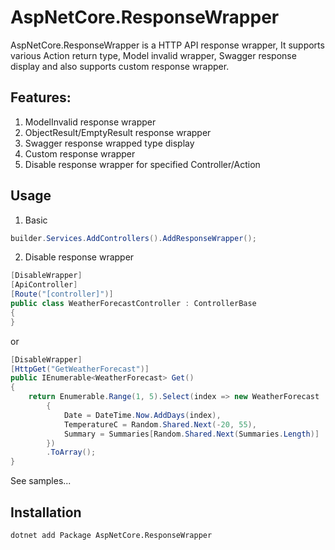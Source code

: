 # AspNetCore.ResponseWrapper
AspNetCore.ResponseWrapper is a HTTP API response wrapper, It supports various Action return type, Model invalid wrapper, Swagger response display and also supports custom response wrapper.

## Features:

1. ModelInvalid response wrapper
2. ObjectResult/EmptyResult response wrapper
3. Swagger response wrapped type display
4. Custom response wrapper
5. Disable response wrapper for specified Controller/Action

## Usage

1. Basic
```c#
builder.Services.AddControllers().AddResponseWrapper();
```
2. Disable response wrapper
```C#
[DisableWrapper]
[ApiController]
[Route("[controller]")]
public class WeatherForecastController : ControllerBase
{
}
```

or 
```C#
[DisableWrapper]
[HttpGet("GetWeatherForecast")]
public IEnumerable<WeatherForecast> Get()
{
    return Enumerable.Range(1, 5).Select(index => new WeatherForecast
        {
            Date = DateTime.Now.AddDays(index),
            TemperatureC = Random.Shared.Next(-20, 55),
            Summary = Summaries[Random.Shared.Next(Summaries.Length)]
        })
        .ToArray();
}
```

See samples...

## Installation
```shell
dotnet add Package AspNetCore.ResponseWrapper
```